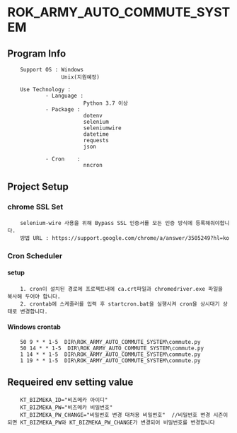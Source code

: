 # ROK_ARMY_AUTO_COMMUTE_SYSTEM

## Program Info
```text
    Support OS : Windows
                 Unix(지원예정)
    
    Use Technology : 
            - Language :
                        Python 3.7 이상
            - Package :
                        dotenv
                        selenium
                        seleniumwire
                        datetime
                        requests
                        json
                        
            - Cron    : 
                        nncron
```


## Project Setup
### chrome SSL Set
```text
    selenium-wire 사용을 위해 Bypass SSL 인증서를 모든 인증 방식에 등록해줘야합니다. 
    방법 URL : https://support.google.com/chrome/a/answer/3505249?hl=ko
```

### Cron Scheduler

#### setup
```text
    1. cron이 설치된 경로에 프로젝트내에 ca.crt파일과 chromedriver.exe 파일을 복사해 두어야 합니다.
    2. crontab에 스케줄러를 입력 후 startcron.bat을 실행시켜 cron을 상시대기 상태로 변경합니다.
```

#### Windows crontab
```text
    50 9 * * 1-5  DIR\ROK_ARMY_AUTO_COMMUTE_SYSTEM\commute.py
    50 14 * * 1-5  DIR\ROK_ARMY_AUTO_COMMUTE_SYSTEM\commute.py
    1 14 * * 1-5  DIR\ROK_ARMY_AUTO_COMMUTE_SYSTEM\commute.py
    1 19 * * 1-5  DIR\ROK_ARMY_AUTO_COMMUTE_SYSTEM\commute.py
```


## Requeired env setting value
```text
    KT_BIZMEKA_ID="비즈메카 아이디"
    KT_BIZMEKA_PW="비즈메카 비밀번호"
    KT_BIZMEKA_PW_CHANGE="비밀번호 변경 대처용 비밀번호"  //비밀번호 변경 시즌이 되면 KT_BIZMEKA_PW와 KT_BIZMEKA_PW_CHANGE가 변경되어 비밀번호를 변경합니다
```
